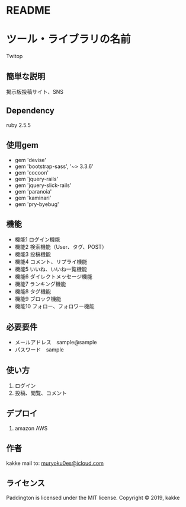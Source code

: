 # README

# ツール・ライブラリの名前
 Twitop
## 簡単な説明

掲示板投稿サイト、SNS

## Dependency
ruby 2.5.5

## 使用gem

- gem 'devise'
- gem 'bootstrap-sass', '~> 3.3.6'
- gem 'cocoon'
- gem 'jquery-rails'
- gem 'jquery-slick-rails'
- gem 'paranoia'
- gem 'kaminari'
- gem 'pry-byebug'

## 機能

- 機能1 ログイン機能
- 機能2 検索機能（User、タグ、POST）
- 機能3 投稿機能
- 機能4 コメント、リプライ機能
- 機能5 いいね、いいね一覧機能
- 機能6 ダイレクトメッセージ機能
- 機能7 ランキング機能
- 機能8 タグ機能
- 機能9 ブロック機能
- 機能10 フォロー、フォロワー機能

## 必要要件

- メールアドレス　sample@sample
- パスワード　sample

## 使い方

1. ログイン
2. 投稿、閲覧、コメント


## デプロイ

1. amazon AWS


## 作者

kakke
mail to: muryoku0es@icloud.com

## ライセンス

Paddington is licensed under the MIT license.
Copyright © 2019, kakke

